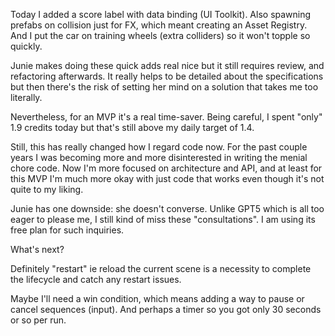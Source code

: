 ﻿Today I added a score label with data binding (UI Toolkit). Also spawning prefabs on collision just for FX, which meant creating an Asset Registry. And I put the car on training wheels (extra colliders) so it won't topple so quickly.

Junie makes doing these quick adds real nice but it still requires review, and refactoring afterwards. It really helps to be detailed about the specifications but then there's the risk of setting her mind on a solution that takes me too literally.

Nevertheless, for an MVP it's a real time-saver. Being careful, I spent "only" 1.9 credits today but that's still above my daily target of 1.4.

Still, this has really changed how I regard code now. For the past couple years I was becoming more and more disinterested in writing the menial chore code. Now I'm more focused on architecture and API, and at least for this MVP I'm much more okay with just code that works even though it's not quite to my liking.

Junie has one downside: she doesn't converse. Unlike GPT5 which is all too eager to please me, I still kind of miss these "consultations". I am using its free plan for such inquiries.

What's next?

Definitely "restart" ie reload the current scene is a necessity to complete the lifecycle and catch any restart issues. 

Maybe I'll need a win condition, which means adding a way to pause or cancel sequences (input). And perhaps a timer so you got only 30 seconds or so per run.
